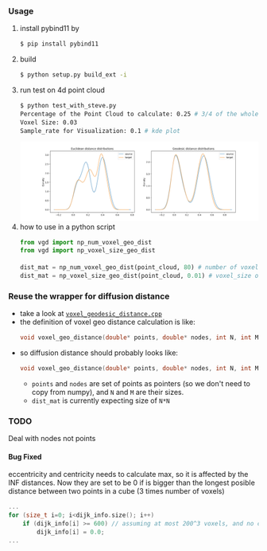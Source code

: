 ### Usage
1. install pybind11 by
    ```sh
    $ pip install pybind11
    ```
2. build 
    ```sh
    $ python setup.py build_ext -i
    ```
3. run test on 4d point cloud
    ```sh
    $ python test_with_steve.py
    Percentage of the Point Cloud to calculate: 0.25 # 3/4 of the whole point cloud will be discarded (by taking a patch, not sampling)
    Voxel Size: 0.03
    Sample_rate for Visualization: 0.1 # kde plot 
    ```
    ![Figure](./Figure.png)
4. how to use in a python script
    ```python
    from vgd import np_num_voxel_geo_dist
    from vgd import np_voxel_size_geo_dist

    dist_mat = np_num_voxel_geo_dist(point_cloud, 80) # number of voxels for the longest edge of the bounding box 
    dist_mat = np_voxel_size_geo_dist(point_cloud, 0.01) # voxel_size of 0.01
    ```


### Reuse the wrapper for diffusion distance
* take a look at [`voxel_geodesic_distance.cpp`](./voxel_geodesic_distance.cpp)
* the definition of voxel geo distance calculation is like:
    ```cpp
    void voxel_geo_distance(double* points, double* nodes, int N, int M, double* dist_mat, double size_of_voxel, int n_voxels)
    ```
* so diffusion distance should probably looks like:
    ```cpp
    void voxel_geo_distance(double* points, double* nodes, int N, int M, double* dist_mat)
    ```
    * `points` and `nodes` are set of points as pointers (so we don't need to copy from numpy), and `N` and `M` are their sizes.
    * `dist_mat` is currently expecting size of `N*N` 


### TODO
Deal with nodes not points
#### Bug Fixed
eccentricity and centricity needs to calculate max, so it is affected by the INF distances. Now they are set to be 0 if is bigger than the longest posible distance between two points in a cube (3 times number of voxels)
```cpp
...
for (size_t i=0; i<dijk_info.size(); i++) 
    if (dijk_info[i] >= 600) // assuming at most 200^3 voxels, and no crazy spiral surface
        dijk_info[i] = 0.0;
...
```
